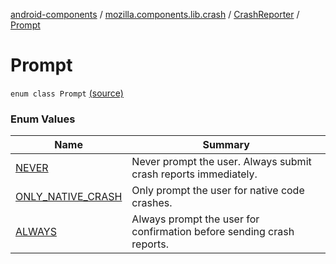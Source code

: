 [android-components](../../../index.md) / [mozilla.components.lib.crash](../../index.md) / [CrashReporter](../index.md) / [Prompt](./index.md)

# Prompt

`enum class Prompt` [(source)](https://github.com/mozilla-mobile/android-components/blob/master/components/lib/crash/src/main/java/mozilla/components/lib/crash/CrashReporter.kt#L232)

### Enum Values

| Name | Summary |
|---|---|
| [NEVER](-n-e-v-e-r.md) | Never prompt the user. Always submit crash reports immediately. |
| [ONLY_NATIVE_CRASH](-o-n-l-y_-n-a-t-i-v-e_-c-r-a-s-h.md) | Only prompt the user for native code crashes. |
| [ALWAYS](-a-l-w-a-y-s.md) | Always prompt the user for confirmation before sending crash reports. |
